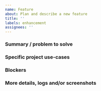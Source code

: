 ```yaml
---
name: Feature
about: Plan and describe a new feature
title: ''
labels: enhancement
assignees: ''
---
```


### Summary / problem to solve



### Specific project use-cases

<!-- Is there any projects that would directly benefit from this or have an implementation? -->



### Blockers

<!-- Anything blocking this (except time)? -->



### More details, logs and/or screenshots

<!-- What should happen -->
